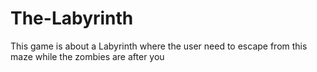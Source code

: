 # The-Labyrinth

This game is about a Labyrinth where the user need to escape from this maze while the zombies are after you
